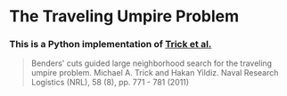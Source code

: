 # The Traveling Umpire Problem
### This is a Python implementation of [Trick et al.](http://onlinelibrary.wiley.com/doi/10.1002/nav.20482/abstract)
> Benders' cuts guided large neighborhood search for the traveling umpire problem. Michael A. Trick and Hakan Yildiz. Naval Research Logistics (NRL), 58 (8), pp. 771 - 781 (2011)
